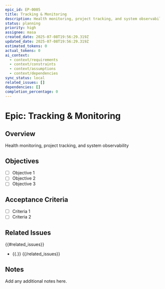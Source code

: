 ```yaml
---
epic_id: EP-0005
title: Tracking & Monitoring
description: Health monitoring, project tracking, and system observability
status: planning
priority: high
assignee: masa
created_date: 2025-07-08T19:56:29.319Z
updated_date: 2025-07-08T19:56:29.319Z
estimated_tokens: 0
actual_tokens: 0
ai_context:
  - context/requirements
  - context/constraints
  - context/assumptions
  - context/dependencies
sync_status: local
related_issues: []
dependencies: []
completion_percentage: 0
---
```


# Epic: Tracking & Monitoring

## Overview
Health monitoring, project tracking, and system observability

## Objectives
- [ ] Objective 1
- [ ] Objective 2
- [ ] Objective 3

## Acceptance Criteria
- [ ] Criteria 1
- [ ] Criteria 2

## Related Issues
{{#related_issues}}
- {{.}}
{{/related_issues}}

## Notes
Add any additional notes here.
